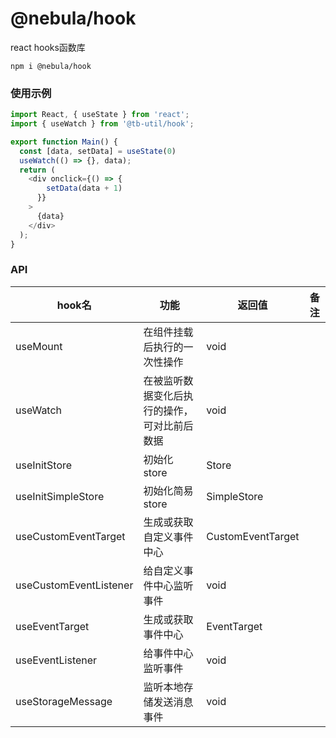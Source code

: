 # @nebula/hook

react hooks函数库

```shell script
npm i @nebula/hook
```

### 使用示例

```typescript jsx
import React, { useState } from 'react';
import { useWatch } from '@tb-util/hook';

export function Main() {
  const [data, setData] = useState(0)
  useWatch(() => {}, data);
  return (
    <div onclick={() => {
        setData(data + 1)
      }}
    >
      {data}
    </div>
  );
}
```

### API

|hook名| 功能                     |返回值|备注|
|---|------------------------|---|---|
|useMount| 在组件挂载后执行的一次性操作         |void|
|useWatch| 在被监听数据变化后执行的操作，可对比前后数据 |void|
|useInitStore| 初始化store               |Store<T>|
|useInitSimpleStore| 初始化简易store             |SimpleStore<T>|
|useCustomEventTarget| 生成或获取自定义事件中心           |CustomEventTarget|
|useCustomEventListener| 给自定义事件中心监听事件           |void|
|useEventTarget| 生成或获取事件中心              |EventTarget|
|useEventListener| 给事件中心监听事件              |void|
|useStorageMessage| 监听本地存储发送消息事件           |void|
